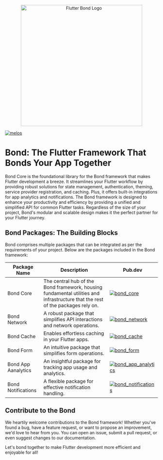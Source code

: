 <p align="center"><a href="https://laravel.com" target="_blank"><img src="https://raw.githubusercontent.com/onestudio-co/flutter-bond/5e75d3b52e12536478dc9b40455299f3f4e5c9cc/assets/images/app_logo.svg" width="400" alt="Flutter Bond Logo"></a></p>

[![melos](https://img.shields.io/badge/maintained%20with-melos-f700ff.svg?style=flat-square)](https://github.com/invertase/melos)

# Bond: The Flutter Framework That Bonds Your App Together

Bond Core is the foundational library for the Bond framework that makes Flutter development a breeze. It streamlines your Flutter workflow by providing robust solutions for state management, authentication, theming, service provider registration, and caching. Plus, it offers built-in integrations for app analytics and notifications. The Bond framework is designed to enhance your productivity and efficiency by providing a unified and simplified API for common Flutter tasks. Regardless of the size of your project, Bond's modular and scalable design makes it the perfect partner for your Flutter journey.

## Bond Packages: The Building Blocks

Bond comprises multiple packages that can be integrated as per the requirements of your project. Below are the packages included in the Bond framework:

| Package Name        | Description | Pub.dev |
|---------------------|-------------|--------------|
| Bond Core           | The central hub of the Bond framework, housing fundamental utilities and infrastructure that the rest of the packages rely on. | [![bond_core](https://img.shields.io/pub/v/bond_core.svg)](https://pub.dev/packages/bond_core) |
| Bond Network        | A robust package that simplifies API interactions and network operations. | [![bond_network](https://img.shields.io/pub/v/bond_network.svg)](https://pub.dev/packages/bond_network) |
| Bond Cache          | Enables effortless caching in your Flutter apps. | [![bond_cache](https://img.shields.io/pub/v/bond_cache.svg)](https://pub.dev/packages/bond_cache) |
| Bond Form           | An intuitive package that simplifies form operations. | [![bond_form](https://img.shields.io/pub/v/bond_form.svg)](https://pub.dev/packages/bond_form) |
| Bond App Aanalytics | An insightful package for tracking app usage and analytics. | [![bond_app_analytics](https://img.shields.io/pub/v/bond_app_analytics.svg)](https://pub.dev/packages/bond_app_analytics) |
| Bond Notifications  | A flexible package for effective notification handling. | [![bond_notifications](https://img.shields.io/pub/v/bond_notifications.svg)](https://pub.dev/packages/bond_notifications) |

## Contribute to the Bond

We heartily welcome contributions to the Bond framework! Whether you've found a bug, have a feature request, or want to propose an improvement, we'd love to hear from you. You can open an issue, submit a pull request, or even suggest changes to our documentation.

Let's bond together to make Flutter development more efficient and enjoyable for all!
